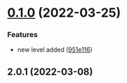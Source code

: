# [0.1.0](https://github.com/Hussein-Attie/BugFixing3/compare/v2.0.1...v0.1.0) (2022-03-25)


### Features

* new level added ([951e116](https://github.com/Hussein-Attie/BugFixing3/commit/951e1164bddcaffc3b765f3e43a58c361e81c306))



## 2.0.1 (2022-03-08)



